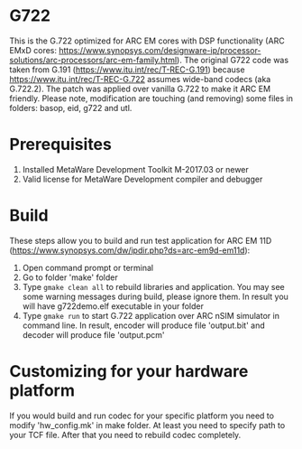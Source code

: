 # G722
This is the G.722 optimized for ARC EM cores with DSP functionality (ARC EMxD cores: https://www.synopsys.com/designware-ip/processor-solutions/arc-processors/arc-em-family.html). 
The original G722 code was taken from G.191 (https://www.itu.int/rec/T-REC-G.191) because https://www.itu.int/rec/T-REC-G.722 assumes wide-band codecs (aka G.722.2). The patch was applied over vanilla G.722 to make it ARC EM friendly. Please note, modification are touching (and removing) some files in folders: basop, eid, g722 and utl.

# Prerequisites
1. Installed MetaWare Development Toolkit M-2017.03 or newer 
2. Valid license for MetaWare Development compiler and debugger 

# Build
These steps allow you to build and run test application for ARC EM 11D (https://www.synopsys.com/dw/ipdir.php?ds=arc-em9d-em11d):
1. Open command prompt or terminal
2. Go to folder 'make' folder 
3. Type `gmake clean all` to rebuild libraries and application. You may see some warning messages during build, please ignore them. In result you will have g722demo.elf executable in your folder 
4. Type `gmake run` to start G.722 application over ARC nSIM simulator in command line. In result, encoder will produce file 'output.bit' and decoder will produce file 'output.pcm'

# Customizing for your hardware platform 
If you would build and run codec for your specific platform you need to modify 'hw_config.mk' in make folder. At least you need to specify path to your TCF file. After that you need to rebuild codec completely.

